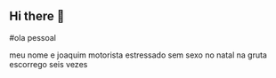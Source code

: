 ## Hi there 👋

#ola pessoal

meu nome e joaquim motorista estressado sem sexo 
no natal na gruta escorrego seis vezes

